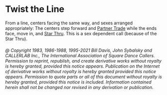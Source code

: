 
# Twist the Line

From a line, centers facing the same way, and sexes
arranged appropriately: The centers step forward and 
[Partner Trade](../b2/trade.md) while the ends face, move in, and 
[Star Thru](../b1/star_thru.md). This is a sex dependent call (because of the Star
Thru).

###### @ Copyright 1983, 1986-1988, 1995-2021 Bill Davis, John Sybalsky and CALLERLAB Inc., The International Association of Square Dance Callers. Permission to reprint, republish, and create derivative works without royalty is hereby granted, provided this notice appears. Publication on the Internet of derivative works without royalty is hereby granted provided this notice appears. Permission to quote parts or all of this document without royalty is hereby granted, provided this notice is included. Information contained herein shall not be changed nor revised in any derivation or publication.
